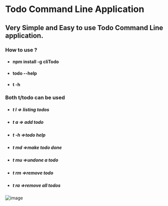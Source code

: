 # Todo Command Line Application

## Very Simple and Easy to use Todo Command Line application.

### How to use ?

- #### npm install -g cliTodo
- #### todo --help
- #### t -h

### Both t/todo can be used

- ##### t l => listing todos
- ##### t a => add todo
- ##### t -h =>todo help
- ##### t md =>make todo done
- ##### t mu =>undone a todo
- ##### t rm =>remove todo
- ##### t ra =>remove all todos

![image](https://user-images.githubusercontent.com/51844798/131375910-8d59ff9e-1395-487e-a84f-6ed334e9c188.png)

